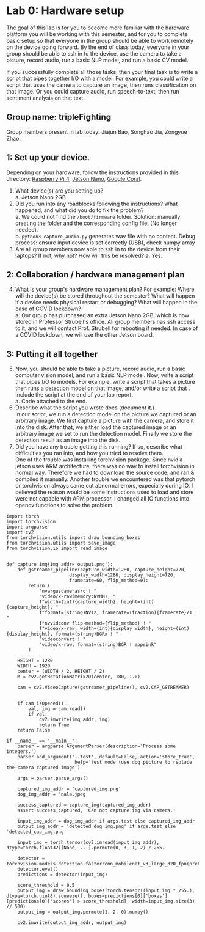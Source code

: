 Lab 0: Hardware setup
===
The goal of this lab is for you to become more familiar with the hardware platform you will be working with this semester, and for you to complete basic setup so that everyone in the group should be able to work remotely on the device going forward. By the end of class today, everyone in your group should be able to ssh in to the device, use the camera to take a picture, record audio, run a basic NLP model, and run a basic CV model. 

If you successfully complete all those tasks, then your final task is to write a script that pipes together I/O with a model. For example, you could write a script that uses the camera to capture an image, then runs classification on that image. Or you could capture audio, run speech-to-text, then run sentiment analysis on that text.

Group name: tripleFighting
---
Group members present in lab today: Jiajun Bao, Songhao Jia, Zongyue Zhao.

1: Set up your device.
----
Depending on your hardware, follow the instructions provided in this directory: [Raspberry Pi 4](https://github.com/strubell/11-767/blob/main/labs/lab0-setup/setup-rpi4.md), [Jetson Nano](https://github.com/strubell/11-767/blob/main/labs/lab0-setup/setup-jetson.md), [Google Coral](https://coral.ai/docs/dev-board/get-started/). 
1. What device(s) are you setting up? \
  a. Jetson Nano 2GB.
3. Did you run into any roadblocks following the instructions? What happened, and what did you do to fix the problem?\
  a. We could not find the `/boot/firmware` folder. Solution: manually creating the folder and the corresponding config file. (No longer needed).\
  b. `python3 capture_audio.py` generates wav file with no content. Debug process: ensure input device is set correctly (USB), check numpy array 
3. Are all group members now able to ssh in to the device from their laptops? If not, why not? How will this be resolved?
 a. Yes.

2: Collaboration / hardware management plan
----
4. What is your group's hardware management plan? For example: Where will the device(s) be stored throughout the semester? What will happen if a device needs physical restart or debugging? What will happen in the case of COVID lockdown?\
  a. Our group has purchased an extra Jetson Nano 2GB, which is now stored in Professor Strubell's office. All group members has ssh access to it, and we will contact Prof. Strubell for rebooting if needed. In case of a COVID lockdown, we will use the other Jetson board.

3: Putting it all together
----
5. Now, you should be able to take a picture, record audio, run a basic computer vision model, and run a basic NLP model. Now, write a script that pipes I/O to models. For example, write a script that takes a picture then runs a detection model on that image, and/or write a script that . Include the script at the end of your lab report.\
  a. Code attached to the end.
6. Describe what the script you wrote does (document it.) \
In our script, we run a detection model on the picture we captured or an arbitrary image. We first capture a picture with the camera, and store it into the disk. After that, we either load the captured image or an arbitrary image we set to run the detection model. Finally we store the detection result as an image into the disk.
7. Did you have any trouble getting this running? If so, describe what difficulties you ran into, and how you tried to resolve them. \
One of the trouble was installing torchvision package. Since nvidia jetson uses ARM architecture, there was no way to install torchvision in normal way. Therefore we had to download the source code, and ran & compiled it manually.
Another trouble we encountered was that pytorch or torchvision always came out abnormal errors, expecially during IO. I believed the reason would be  some instructions used to load and store were not capable with ARM processor. I changed all IO functions into opencv functions to solve the problem.
```
import torch
import torchvision
import argparse
import cv2
from torchvision.utils import draw_bounding_boxes
from torchvision.utils import save_image
from torchvision.io import read_image


def capture_img(img_addr='output.png'):
    def gstreamer_pipeline(capture_width=1280, capture_height=720,
                       display_width=1280, display_height=720,
                       framerate=60, flip_method=0):
        return (
            "nvarguscamerasrc ! "
            "video/x-raw(memory:NVMM), "
            f"width=(int){capture_width}, height=(int){capture_height}, "
            f"format=(string)NV12, framerate=(fraction){framerate}/1 ! "
            f"nvvidconv flip-method={flip_method} ! "
            f"video/x-raw, width=(int){display_width}, height=(int){display_height}, format=(string)BGRx ! "
            "videoconvert ! "
            "video/x-raw, format=(string)BGR ! appsink"
        )

    HEIGHT = 1280
    WIDTH = 1920
    center = (WIDTH / 2, HEIGHT / 2)
    M = cv2.getRotationMatrix2D(center, 180, 1.0)

    cam = cv2.VideoCapture(gstreamer_pipeline(), cv2.CAP_GSTREAMER)


    if cam.isOpened():
        val, img = cam.read()
        if val:
            cv2.imwrite(img_addr, img)
            return True
    return False

if __name__ == '__main__':
    parser = argparse.ArgumentParser(description='Process some integers.')
    parser.add_argument('--test', default=False, action='store_true',
                         help='test mode (use dog picture to replace the camera-captured image')

    args = parser.parse_args()

    captured_img_addr = 'captured_img.png'
    dog_img_addr = 'nala.jpeg'

    success_captured = capture_img(captured_img_addr)
    assert success_captured, 'Can not capture img via camera.'

    input_img_addr = dog_img_addr if args.test else captured_img_addr
    output_img_addr = 'detected_dog_img.png' if args.test else 'detected_cap_img.png'

    input_img = torch.tensor(cv2.imread(input_img_addr), dtype=torch.float32)[None, ...].permute(0, 3, 1, 2) / 255.
    
    detector = torchvision.models.detection.fasterrcnn_mobilenet_v3_large_320_fpn(pretrained=True)
    detector.eval()
    predictions = detector(input_img)

    score_threshold = 0.5
    output_img = draw_bounding_boxes(torch.tensor((input_img * 255.), dtype=torch.uint8).squeeze(), boxes=predictions[0]['boxes'][predictions[0]['scores'] > score_threshold], width=input_img.size(3) // 500)
    output_img = output_img.permute(1, 2, 0).numpy()

    cv2.imwrite(output_img_addr, output_img)
```
